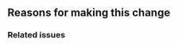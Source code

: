 <!--

Please note that by submitting a PR with a new proposal, you agree to release this proposal text under the Creative Commons Zero v1.0 Universal license. See https://github.com/PlaintextGroup/oss-virtual-incubator/blob/main/LICENSE.

If you'd like to submit a proposal yourself, you have two options:

1. Fork this repo and make a copy of [PROPOSAL-TEMPLATE.md](PROPOSAL-TEMPLATE.md). Write up your proposal in the `proposals` directory, then [make a pull request](https://github.com/PlaintextGroup/oss-virtual-incubator/pulls) to this repository.
2. If you'd rather just use a form, [fill out this form][form]. Unless you tell us otherwise, we will copy over your proposal to this GitHub repository.

-->

## Reasons for making this change

<!-- Ex: "submitting new proposal", "updating existing proposal", etc. -->

### Related issues

<!-- Add a reference to issues resolved, if applicable (for example, "fixes #1"). -->